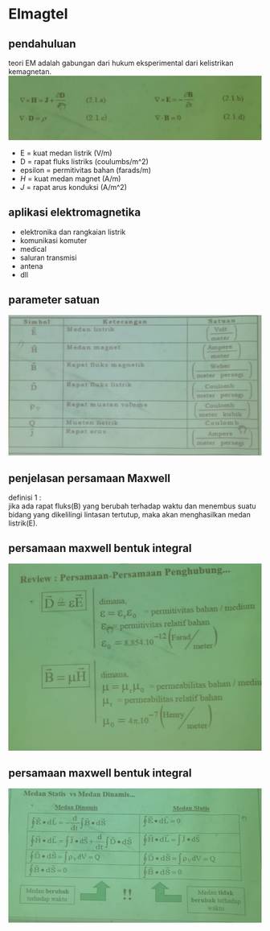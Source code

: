 # Elmagtel
## pendahuluan
teori EM adalah gabungan dari hukum eksperimental dari kelistrikan kemagnetan.
![GitHub Logo](/elmagtel/Picture1.jpeg)
- E = kuat medan listrik (V/m)  
- D = rapat fluks listriks (coulumbs/m^2)  
- epsilon = permitivitas bahan (farads/m)  
- *H* = kuat medan magnet (A/m)
- *J* = rapat arus konduksi (A/m^2)  
## aplikasi elektromagnetika
- elektronika dan rangkaian listrik
- komunikasi komuter
- medical
- saluran transmisi 
- antena 
- dll

## parameter satuan
![GitHub Logo](/elmagtel/Picture2.jpeg)

## penjelasan persamaan Maxwell
definisi 1 :   
jika ada rapat fluks(B) yang berubah terhadap waktu dan menembus suatu bidang yang dikelilingi lintasan tertutup, maka akan menghasilkan medan listrik(E).
## persamaan maxwell bentuk integral

![GitHub Logo](/elmagtel/Picture3.jpeg)
## persamaan maxwell bentuk integral

![GitHub Logo](/elmagtel/Picture4.jpeg)
